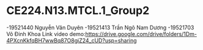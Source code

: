 # CE224.N13.MTCL.1_Group2

-19521440 Nguyễn Văn Duyên
-19521413 Trần Ngô Nam Dương
-19521703 Võ Đinh Khoa
Link video demo:https://drive.google.com/drive/folders/1Dm-4PXcnKkfqBH7wwBq87O8giZ24_cUD?usp=sharing
